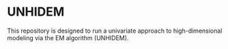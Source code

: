 # UNHIDEM
This repository is designed to run a univariate approach to high-dimensional modeling via the EM algorithm (UNHIDEM).
